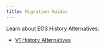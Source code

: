 ```yaml
---
title: Migration Guides
---
```


Learn about EOS History Alternatives:

- [V1 History Alternatives](01_v1-history-alternatives.md)
